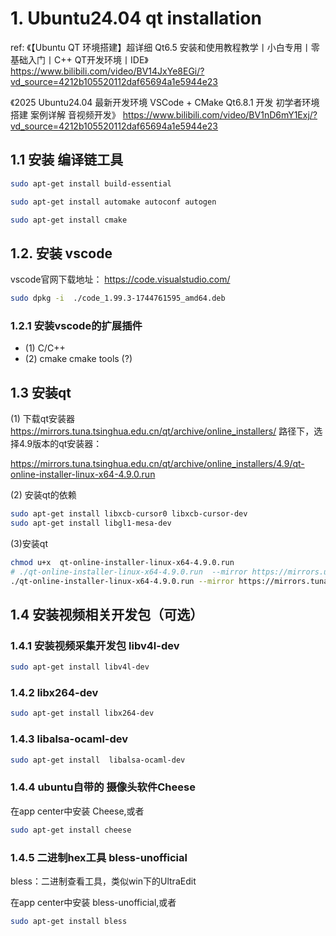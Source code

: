 # 1.  Ubuntu24.04 qt installation
ref: 
 《【Ubuntu QT 环境搭建】超详细 Qt6.5 安装和使用教程教学丨小白专用丨零基础入门丨C++ QT开发环境丨IDE》
  https://www.bilibili.com/video/BV14JxYe8EGi/?vd_source=4212b105520112daf65694a1e5944e23

《2025 Ubuntu24.04 最新开发环境 VSCode + CMake Qt6.8.1 开发 初学者环境搭建 案例详解 音视频开发》
    https://www.bilibili.com/video/BV1nD6mY1Exj/?vd_source=4212b105520112daf65694a1e5944e23


## 1.1 安装 编译链工具
```sh
sudo apt-get install build-essential

sudo apt-get install automake autoconf autogen

sudo apt-get install cmake
 ```

## 1.2. 安装 vscode
 vscode官网下载地址：  https://code.visualstudio.com/

```sh
sudo dpkg -i  ./code_1.99.3-1744761595_amd64.deb
```

### 1.2.1 安装vscode的扩展插件
* (1) C/C++ 
* (2) cmake 
      cmake tools (?)

## 1.3 安装qt
(1) 下载qt安装器
https://mirrors.tuna.tsinghua.edu.cn/qt/archive/online_installers/  路径下，选择4.9版本的qt安装器：

https://mirrors.tuna.tsinghua.edu.cn/qt/archive/online_installers/4.9/qt-online-installer-linux-x64-4.9.0.run

(2) 安装qt的依赖
```sh
sudo apt-get install libxcb-cursor0 libxcb-cursor-dev 
sudo apt-get install libgl1-mesa-dev 
 ```

(3)安装qt
```sh
chmod u+x  qt-online-installer-linux-x64-4.9.0.run 
# ./qt-online-installer-linux-x64-4.9.0.run  --mirror https://mirrors.ustc.edu.cn/qtproject 
./qt-online-installer-linux-x64-4.9.0.run --mirror https://mirrors.tuna.tsinghua.edu.cn/qt/
 ```

## 1.4 安装视频相关开发包（可选）
### 1.4.1 安装视频采集开发包 libv4l-dev 

```sh
sudo apt-get install libv4l-dev 
 ```

### 1.4.2  libx264-dev  

```sh
sudo apt-get install libx264-dev 
 ```

### 1.4.3  libalsa-ocaml-dev  

```sh
sudo apt-get install  libalsa-ocaml-dev
 ``` 

### 1.4.4 ubuntu自带的 摄像头软件Cheese
在app center中安装 Cheese,或者
```sh
sudo apt-get install cheese
```

### 1.4.5 二进制hex工具 bless-unofficial
bless：二进制查看工具，类似win下的UltraEdit

在app center中安装 bless-unofficial,或者
```sh
sudo apt-get install bless
```